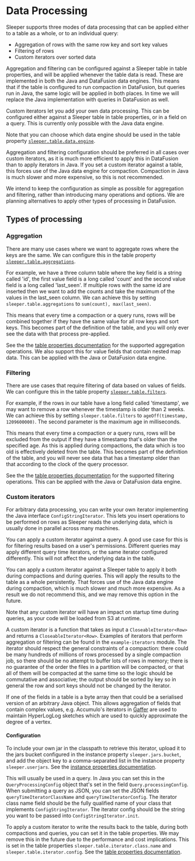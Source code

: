 Data Processing
===============

Sleeper supports three modes of data processing that can be applied either to a table as a whole, or to an individual
query:

- Aggregation of rows with the same row key and sort key values
- Filtering of rows
- Custom iterators over sorted data

Aggregation and filtering can be configured against a Sleeper table in table properties, and will be applied whenever
the table data is read. These are implemented in both the Java and DataFusion data engines. This means that if the table
is configured to run compaction in DataFusion, but queries run in Java, the same logic will be applied in both places.
In time we will replace the Java implementation with queries in DataFusion as well.

Custom iterators let you add your own data processing. This can be configured either against a Sleeper table in table
properties, or in a field on a query. This is currently only possible with the Java data engine.

Note that you can choose which data engine should be used in the table property
[`sleeper.table.data.engine`](properties/table/data_definition.md).

Aggregation and filtering configuration should be preferred in all cases over custom iterators, as it is much more
efficient to apply this in DataFusion than to apply iterators in Java. If you set a custom iterator against a table,
this forces use of the Java data engine for compaction. Compaction in Java is much slower and more expensive, so this is
not recommended.

We intend to keep the configuration as simple as possible for aggregation and filtering, rather than introducing many
operations and options. We are planning alternatives to apply other types of processing in DataFusion.

## Types of processing

### Aggregation

There are many use cases where we want to aggregate rows where the keys are the same. We can configure this in the table
property [`sleeper.table.aggregations`](properties/table/data_definition.md).

For example, we have a three column table where the key field is a string called 'id', the first value field is a long
called 'count' and the second value field is a long called 'last_seen'. If multiple rows with the same id are inserted
then we want to add the counts and take the maximum of the values in the last_seen column. We can achieve this by
setting `sleeper.table.aggregations` to `sum(count), max(last_seen)`.

This means that every time a compaction or a query runs, rows will be combined together if they have the same value for
all row keys and sort keys. This becomes part of the definition of the table, and you will only ever see the data with
that process pre-applied.

See the the [table properties documentation](properties/table/data_definition.md) for the supported aggregation
operations. We also support this for value fields that contain nested map data. This can be applied with the Java or
DataFusion data engine.

### Filtering

There are use cases that require filtering of data based on values of fields. We can configure this in the table
property [`sleeper.table.filters`](properties/table/data_definition.md).

For example, if the rows in our table have a long field called 'timestamp', we may want to remove a row whenever the
timestamp is older than 2 weeks. We can achieve this by setting `sleeper.table.filters`
to `ageOff(timestamp, 1209600000)`. The second parameter is the maximum age in milliseconds.

This means that every time a compaction or a query runs, rows will be excluded from the output if they have a timestamp
that's older than the specified age. As this is applied during compactions, the data which is too old is effectively
deleted from the table. This becomes part of the definition of the table, and you will never see data that has a
timestamp older than that according to the clock of the query processor.

See the the [table properties documentation](properties/table/data_definition.md) for the supported filtering
operations. This can be applied with the Java or DataFusion data engine.

### Custom iterators

For arbitrary data processing, you can write your own iterator implementing the Java interface `ConfigStringIterator`.
This lets you insert operations to be performed on rows as Sleeper reads the underlying data, which is usually done in
parallel across many machines.

You can apply a custom iterator against a query. A good use case for this is for filtering results based on a user's
permissions. Different queries may apply different query time iterators, or the same iterator configured differently.
This will not affect the underlying data in the table.

You can apply a custom iterator against a Sleeper table to apply it both during compactions and during queries. This
will apply the results to the table as a whole persistently. That forces use of the Java data engine during compaction,
which is much slower and much more expensive. As a result we do not recommend this, and we may remove this option in the
future.

Note that any custom iterator will have an impact on startup time during queries, as your code will be loaded from S3 at
runtime.

A custom iterator is a function that takes as input a `CloseableIterator<Row>` and returns a `CloseableIterator<Row>`.
Examples of iterators that perform aggregation or filtering can be found in the `example-iterators` module. The iterator
should respect the general constraints of a compaction: there could be many hundreds of millions of rows processed by a
single compaction job, so there should be no attempt to buffer lots of rows in memory; there is no guarantee of the
order the files in a partition will be compacted, or that all of them will be compacted at the same time so the logic
should be commutative and associative; the output should be sorted by key so in general the row and sort keys should not
be changed by the iterator.

If one of the fields in a table is a byte array then that could be a serialised version of an arbitrary Java object.
This allows aggregation of fields that contain complex values, e.g. Accumulo's iterators in
[Gaffer](https://github.com/gchq/Gaffer) are used to maintain HyperLogLog sketches which are used to quickly
approximate the degree of a vertex.

#### Configuration

To include your own jar in the classpath to retrieve this iterator, upload it to the jars bucket configured in the
instance property `sleeper.jars.bucket`, and add the object key to a comma-separated list in the instance property
`sleeper.userjars`. See the [instance properties documentation](properties/instance/user/common.md).

This will usually be used in a query. In Java you can set this in the `QueryProcessingConfig` object that's set in
the field `Query.processingConfig`. When submitting a query as JSON, you can set the JSON
fields `queryTimeIteratorClassName` and `queryTimeIteratorConfig`. The iterator class name field should be the fully
qualified name of your class that implements `ConfigStringIterator`. The iterator config should be the string you want
to be passed into `ConfigStringIterator.init`.

To apply a custom iterator to write the results back to the table, during both compactions and queries, you can set it
in the table properties. We may remove this in the future due to the performance and cost implications. This is set in
the table properties `sleeper.table.iterator.class.name` and `sleeper.table.iterator.config`. See
the [table properties documentation](properties/table/data_definition.md).
